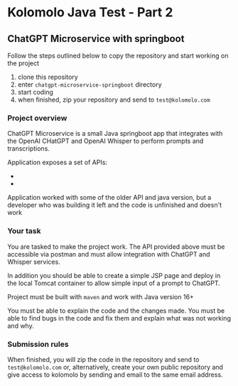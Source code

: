 # Kolomolo Java Test - Part 2

## ChatGPT Microservice with springboot

Follow the steps outlined below to copy the repository and
start working on the project  

1. clone this repository
2. enter `chatgpt-microservice-springboot` directory
3. start coding
4. when finished, zip your repository and send to `test@kolomolo.com`

### Project overview

ChatGPT Microservice is a small Java springboot app that integrates with the 
OpenAI CHatGPT and OpenAI Whisper to perform prompts and transcriptions.

Application exposes a set of APIs:
- [](localhost:8500/api/v1/chat)
- [](localhost:8500/api/v1/transcription)

Application worked with some of the older API and java version, but a developer
who was building it left and the code is unfinished and doesn't work

### Your task

You are tasked to make the project work. The API provided above
must be accessible via postman and must allow integration with ChatGPT and Whisper services.

In addition you should be able to create a simple JSP page and deploy in the local
Tomcat container to allow simple input of a prompt to ChatGPT.

Project must be built with `maven` and work with Java version 16+

You must be able to explain the code and the changes made. You must be able to 
find bugs in the code and fix them and explain what was not working and why.

### Submission rules


When finished, you will zip the code in the repository and send to `test@kolomolo.com`
or, alternatively, create your own public repository and give access to kolomolo by
sending and email to the same email address.








